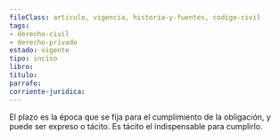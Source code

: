 ```yaml
---
fileClass: articulo, vigencia, historia-y-fuentes, codigo-civil
tags:
- derecho-civil
- derecho-privado
estado: vigente
tipo: inciso
libro:
titulo:
parrafo:
corriente-juridica:
---
```

El plazo es la época que se fija para el cumplimiento de la obligación, y puede ser expreso o tácito. Es tácito el indispensable para cumplirlo.